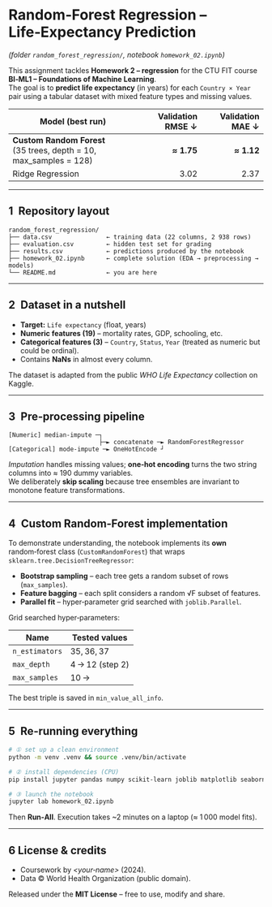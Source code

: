 # Random‑Forest Regression – Life‑Expectancy Prediction  
*(folder `random_forest_regression/`, notebook `homework_02.ipynb`)*

This assignment tackles **Homework 2 – regression** for the CTU FIT course  
**BI‑ML1 – Foundations of Machine Learning**.  
The goal is to **predict life expectancy** (in years) for each
`Country × Year` pair using a tabular dataset with mixed feature types and
missing values.

| Model (best run) | Validation RMSE ↓ | Validation MAE ↓ |
|------------------|------------------:|-----------------:|
| **Custom Random Forest**<br>(35 trees, depth = 10, max_samples = 128) | **≈ 1.75** | **≈ 1.12** |
| Ridge Regression | 3.02 | 2.37 |

---

## 1 Repository layout

```
random_forest_regression/
├── data.csv               ← training data (22 columns, 2 938 rows)
├── evaluation.csv         ← hidden test set for grading
├── results.csv            ← predictions produced by the notebook
├── homework_02.ipynb      ← complete solution (EDA → preprocessing → models)
└── README.md              ← you are here
```

---

## 2 Dataset in a nutshell

* **Target:** `Life expectancy` (float, years)  
* **Numeric features (19)** – mortality rates, GDP, schooling, etc.  
* **Categorical features (3)** – `Country`, `Status`, `Year` (treated as
  numeric but could be ordinal).  
* Contains **NaNs** in almost every column.

The dataset is adapted from the public *WHO Life Expectancy* collection on
Kaggle.

---

## 3 Pre‑processing pipeline

```text
[Numeric] median‑impute ─┐
                         ├─► concatenate ─► RandomForestRegressor
[Categorical] mode‑impute ─► OneHotEncode ┘
```

*Imputation* handles missing values; **one‑hot encoding** turns the two
string columns into ≈ 190 dummy variables.  
We deliberately **skip scaling** because tree ensembles are invariant to
monotone feature transformations.

---

## 4 Custom Random‑Forest implementation

To demonstrate understanding, the notebook implements its **own** random‑forest
class (`CustomRandomForest`) that wraps
`sklearn.tree.DecisionTreeRegressor`:

* **Bootstrap sampling** – each tree gets a random subset of rows
  (`max_samples`).  
* **Feature bagging** – each split considers a random √F subset of features.  
* **Parallel fit** – hyper‑parameter grid searched with `joblib.Parallel`.

Grid searched hyper‑parameters:

| Name | Tested values |
|------|---------------|
| `n_estimators` | 35, 36, 37 |
| `max_depth` | 4 → 12 (step 2) |
| `max_samples` | 10 → |train| (step 2) |

The best triple is saved in `min_value_all_info`.

---

## 5 Re‑running everything

```bash
# ① set up a clean environment
python -m venv .venv && source .venv/bin/activate

# ② install dependencies (CPU)
pip install jupyter pandas numpy scikit-learn joblib matplotlib seaborn

# ③ launch the notebook
jupyter lab homework_02.ipynb
```

Then **Run‑All**.  Execution takes ~2 minutes on a laptop (≈ 1 000 model fits).

---


## 6 License & credits

* Coursework by *<your‑name>* (2024).  
* Data © World Health Organization (public domain).

Released under the **MIT License** – free to use, modify and share.
